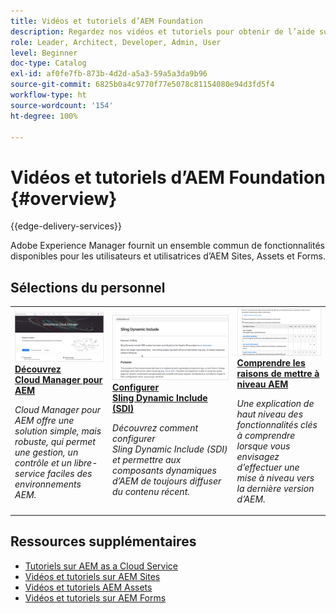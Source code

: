 ```yaml
---
title: Vidéos et tutoriels d’AEM Foundation
description: Regardez nos vidéos et tutoriels pour obtenir de l’aide sur Adobe Experience Manager Foundation.
role: Leader, Architect, Developer, Admin, User
level: Beginner
doc-type: Catalog
exl-id: af0fe7fb-873b-4d2d-a5a3-59a5a3da9b96
source-git-commit: 6825b0a4c9770f77e5078c81154080e94d3fd5f4
workflow-type: ht
source-wordcount: '154'
ht-degree: 100%

---
```


# Vidéos et tutoriels d’AEM Foundation {#overview}

{{edge-delivery-services}}

Adobe Experience Manager fournit un ensemble commun de fonctionnalités disponibles pour les utilisateurs et utilisatrices d’AEM Sites, Assets et Forms.

<div id="recs-overview-body-1"></div>
<div id="recs-overview-body-2"></div>
<div id="recs-overview-body-3"></div>
<div id="recs-overview-body-4"></div>
<div id="recs-overview-body-5"></div>
<div id="recs-overview-body-6"></div>

<div id="staff-picks-section">

## Sélections du personnel

<table>
<tr>
  <td>
    <a href="./cloud-manager/understand-cloud-manager-for-aem.md">
    <img alt="Découvrez Cloud Manager pour AEM" src="./cloud-manager/assets/understand-cloud-manager-for-aem/thumbnail.png" />
    </a>
    <div>
     <a href="./cloud-manager/understand-cloud-manager-for-aem.md">
<strong>Découvrez Cloud Manager pour AEM</strong>
</a>
    </div>
    <p>
    <em>Cloud Manager pour AEM offre une solution simple, mais robuste, qui permet une gestion, un contrôle et un libre-service faciles des environnements AEM.</em>
    <p>
  </td>
   <td>
    <a href="./development/set-up-sling-dynamic-include.md">
    <img alt="Configurer Sling Dynamic Include (SDI)" src="./development/assets/set-up-sling-dynamic-include/thumbnail.png" />
    </a>
     <div>
     <a href="./development/set-up-sling-dynamic-include.md">
<strong>Configurer Sling Dynamic Include (SDI)</strong>
</a>
    </div>
    <p>
    <em>Découvrez comment configurer Sling Dynamic Include (SDI) et permettre aux composants dynamiques d’AEM de toujours diffuser du contenu récent.</em>
    <p>
  </td>
  <td>
    <a href="./administration/understand-reasons-to-upgrade.md">
    <img alt="Comprendre les raisons de mettre à niveau AEM" src="./administration/assets/understand-reasons-to-upgrade/thumbnail.png" />
    </a>
    <div>
    <a href="./administration/understand-reasons-to-upgrade.md">
<strong>Comprendre les raisons de mettre à niveau AEM</strong>
</a>
    </div>
    <p>
    <em>Une explication de haut niveau des fonctionnalités clés à comprendre lorsque vous envisagez d’effectuer une mise à niveau vers la dernière version d’AEM.</em>
    </p>
  </td>
</tr>
</table>

</div>

## Ressources supplémentaires

* [Tutoriels sur AEM as a Cloud Service](/help/cloud-service/overview.md)
* [Vidéos et tutoriels sur AEM Sites](/help/sites/overview.md)
* [Vidéos et tutoriels AEM Assets](/help/assets/overview.md)
* [Vidéos et tutoriels sur AEM Forms](/help/forms/overview.md)
